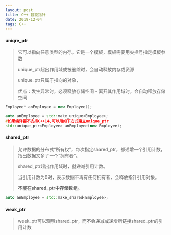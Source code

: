 ```yaml
---
layout: post
title: C++ 智能指针
date: 2019-12-04
tags: C++  
---
```




#### uniqre_ptr

> 它可以指向任意类型的内存。它是一个模板，模板需要用尖括号指定模板参数
>
> unique_ptr超出作用域或被删除时，会自动释放内存或资源
>
> unique_ptr只属于指向的对象，
>
> 优点：发生异常时，必须释放存储空间 - 离开其作用域时，会自动释放存储空间

```C++
Employee* anEmployee = new Employee();

auto anEmployee = std::make_unique<Employee>;
#如果编译器不支持C++14,可以用如下方式建立unique_ptr
std::unique_ptr<Employee> anEmployee(new Employee);
```



#### shared_ptr

> 允许数据的分布式“所有权”，每次指定shared_ptr，都递增一个引用计数，指出数据又多了一个“拥有者”。
>
> shared_ptr超出作用域时，就递减引用计数。
>
> 当引用计数为0时，表示数据不再有任何拥有者，会释放指针引用对象。
>
> **不能在shared_ptr中存储数组。**

```c++
auto anEmployee = std::make_shared<Employee>;
```



#### weak_ptr

> week_ptr可以观察shared_ptr，而不会递减或递增所链接shared_ptr的引用计数

